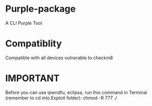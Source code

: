 # Purple-package

A CLI Purple Tool

# Compatiblity
Compatible with all devices vulnerable to checkm8

# IMPORTANT
Before you can use ipwndfu, eclipsa, run this command in Terminal (remember to cd into Exploit folder):  chmod -R 777 ./

